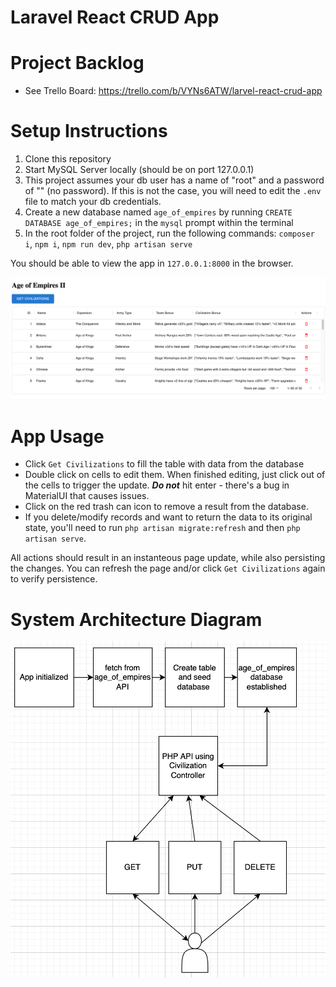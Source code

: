 # Laravel React CRUD App

# Project Backlog
- See Trello Board: https://trello.com/b/VYNs6ATW/larvel-react-crud-app

# Setup Instructions
1. Clone this repository
2. Start MySQL Server locally (should be on port 127.0.0.1)
3. This project assumes your db user has a name of "root" and a password of "" (no password). If this is not the case, you will need to edit the `.env` file to match your db credentials.
4. Create a new database named `age_of_empires` by running `CREATE DATABASE age_of_empires;` in the `mysql` prompt within the terminal
5. In the root folder of the project, run the following commands: `composer i`, `npm i`, `npm run dev`, `php artisan serve`

 You should be able to view the app in `127.0.0.1:8000` in the browser.

 ![Image of app](./resources/assets/project-home.png)

 # App Usage
- Click `Get Civilizations` to fill the table with data from the database
- Double click on cells to edit them. When finished editing, just click out of the cells to trigger the update. ***Do not*** hit enter - there's a bug in MaterialUI that causes issues.
- Click on the red trash can icon to remove a result from the database.
- If you delete/modify records and want to return the data to its original state, you'll need to run `php artisan migrate:refresh` and then `php artisan serve`.

All actions should result in an instanteous page update, while also persisting the changes. You can refresh the page and/or click `Get Civilizations` again to verify persistence.

# System Architecture Diagram

![Image of diagram](./resources/assets/Programming-Test-Diagram.png)
